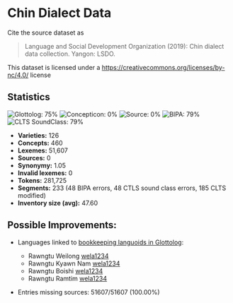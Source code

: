 # Chin Dialect Data

Cite the source dataset as

> Language and Social Development Organization (2019): Chin dialect data collection. Yangon: LSDO.

This dataset is licensed under a https://creativecommons.org/licenses/by-nc/4.0/ license

## Statistics


![Glottolog: 75%](https://img.shields.io/badge/Glottolog-75%25-yellow.svg "Glottolog: 75%")
![Concepticon: 0%](https://img.shields.io/badge/Concepticon-0%25-red.svg "Concepticon: 0%")
![Source: 0%](https://img.shields.io/badge/Source-0%25-red.svg "Source: 0%")
![BIPA: 79%](https://img.shields.io/badge/BIPA-79%25-yellow.svg "BIPA: 79%")
![CLTS SoundClass: 79%](https://img.shields.io/badge/CLTS%20SoundClass-79%25-yellow.svg "CLTS SoundClass: 79%")

- **Varieties:** 126
- **Concepts:** 460
- **Lexemes:** 51,607
- **Sources:** 0
- **Synonymy:** 1.05
- **Invalid lexemes:** 0
- **Tokens:** 281,725
- **Segments:** 233 (48 BIPA errors, 48 CTLS sound class errors, 185 CLTS modified)
- **Inventory size (avg):** 47.60

## Possible Improvements:

- Languages linked to [bookkeeping languoids in Glottolog](http://glottolog.org/glottolog/glottologinformation#bookkeepinglanguoids):
  - Rawngtu Weilong [wela1234](http://glottolog.org/resource/languoid/id/wela1234)
  - Rawngtu Kyawn Nam [wela1234](http://glottolog.org/resource/languoid/id/wela1234)
  - Rawngtu Boishi [wela1234](http://glottolog.org/resource/languoid/id/wela1234)
  - Rawngtu Ramtim [wela1234](http://glottolog.org/resource/languoid/id/wela1234)


- Entries missing sources: 51607/51607 (100.00%)